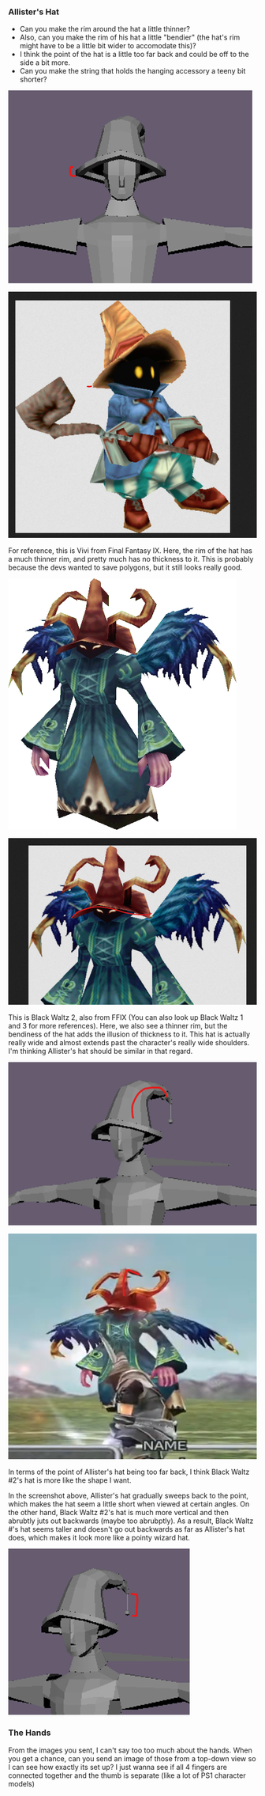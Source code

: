 
### Allister's Hat

- Can you make the rim around the hat a little thinner?
- Also, can you make the rim of his hat a little "bendier" (the hat's rim might have to be a little bit wider to accomodate this)?
- I think the point of the hat is a little too far back and could be off to the side a bit more.
- Can you make the string that holds the hanging accessory a teeny bit shorter?

![](<../../../../_Meta/Attachments/Pasted image 20250530153103.png>)

![](<../../../../_Meta/Attachments/Pasted image 20250530153229.png>)

For reference, this is Vivi from Final Fantasy IX. Here, the rim of the hat has a much thinner rim, and pretty much has no thickness to it. This is probably because the devs wanted to save polygons, but it still looks really good.

![](<../../../../_Meta/Attachments/Black_Waltz_2-FFIX.PNG.webp>)

![](<../../../../_Meta/Attachments/Pasted image 20250530154229.png>)

This is Black Waltz 2, also from FFIX (You can also look up Black Waltz 1 and 3 for more references). Here, we also see a thinner rim, but the bendiness of the hat adds the illusion of thickness to it. This hat is actually really wide and almost extends past the character's really wide shoulders. I'm thinking Allister's hat should be similar in that regard.

![](<../../../../_Meta/Attachments/Pasted image 20250530160530.png>)

![](<../../../../_Meta/Attachments/Pasted image 20250530160546.png>)

In terms of the point of Allister's hat being too far back, I think Black Waltz #2's hat is more like the shape I want.

In the screenshot above, Allister's hat gradually sweeps back to the point, which makes the hat seem a little short when viewed at certain angles. On the other hand, Black Waltz #2's hat is much more vertical and then abrubtly juts out backwards (maybe too abrubptly). As a result, Black Waltz #'s hat seems taller and doesn't go out backwards as far as Allister's hat does, which makes it look more like a pointy wizard hat.

![](<../../../../_Meta/Attachments/Pasted image 20250530161245.png>)

### The Hands

From the images you sent, I can't say too too much about the hands. When you get a chance, can you send an image of those from a top-down view so I can see how exactly its set up? I just wanna see if all 4 fingers are connected together and the thumb is separate (like a lot of PS1 character models)
